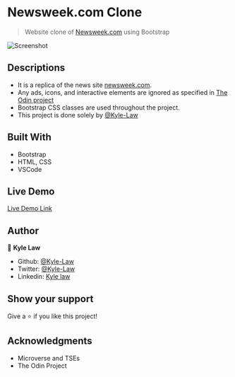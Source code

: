 # Newsweek.com Clone

> Website clone of [Newsweek.com](http://newsweek.com/) using Bootstrap

![Screenshot](https://user-images.githubusercontent.com/55923773/73610463-74bb2980-4612-11ea-975f-f3dbe25d307e.png)

## Descriptions
- It is a replica of the news site [newsweek.com](https://www.newsweek.com/). 
- Any ads, icons, and interactive elements are ignored as specified in [The Odin project](https://www.theodinproject.com/courses/html5-and-css3/lessons/using-bootstrap)
- Bootstrap CSS classes are used throughout the project. 
- This project is done solely by [@Kyle-Law](https://github.com/Kyle-Law)

## Built With
- Bootstrap
- HTML, CSS
- VSCode

## Live Demo

[Live Demo Link](https://rawcdn.githack.com/Kyle-Law/newsweek-clone/4f25e84a63d1040aacdfa9678a9bf4fd33cde916/index.html)

## Author

👤 **Kyle Law**

- Github: [@Kyle-Law](https://github.com/Kyle-Law)
- Twitter: [@Kyle-Law](https://twitter.com/ZhunKhing)
- Linkedin: [Kyle law](https://www.linkedin.com/in/kyle-lawzhunkhing/)

## Show your support

Give a ⭐️ if you like this project!

## Acknowledgments

- Microverse and TSEs
- The Odin Project
